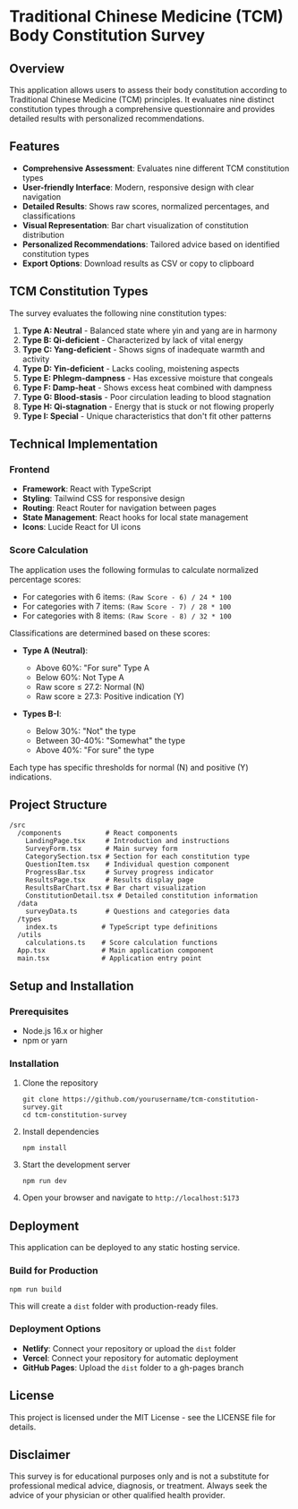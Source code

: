 # Traditional Chinese Medicine (TCM) Body Constitution Survey

## Overview

This application allows users to assess their body constitution according to Traditional Chinese Medicine (TCM) principles. It evaluates nine distinct constitution types through a comprehensive questionnaire and provides detailed results with personalized recommendations.

## Features

- **Comprehensive Assessment**: Evaluates nine different TCM constitution types
- **User-friendly Interface**: Modern, responsive design with clear navigation
- **Detailed Results**: Shows raw scores, normalized percentages, and classifications
- **Visual Representation**: Bar chart visualization of constitution distribution
- **Personalized Recommendations**: Tailored advice based on identified constitution types
- **Export Options**: Download results as CSV or copy to clipboard

## TCM Constitution Types

The survey evaluates the following nine constitution types:

1. **Type A: Neutral** - Balanced state where yin and yang are in harmony
2. **Type B: Qi-deficient** - Characterized by lack of vital energy
3. **Type C: Yang-deficient** - Shows signs of inadequate warmth and activity
4. **Type D: Yin-deficient** - Lacks cooling, moistening aspects
5. **Type E: Phlegm-dampness** - Has excessive moisture that congeals
6. **Type F: Damp-heat** - Shows excess heat combined with dampness
7. **Type G: Blood-stasis** - Poor circulation leading to blood stagnation
8. **Type H: Qi-stagnation** - Energy that is stuck or not flowing properly
9. **Type I: Special** - Unique characteristics that don't fit other patterns

## Technical Implementation

### Frontend

- **Framework**: React with TypeScript
- **Styling**: Tailwind CSS for responsive design
- **Routing**: React Router for navigation between pages
- **State Management**: React hooks for local state management
- **Icons**: Lucide React for UI icons

### Score Calculation

The application uses the following formulas to calculate normalized percentage scores:

- For categories with 6 items: `(Raw Score - 6) / 24 * 100`
- For categories with 7 items: `(Raw Score - 7) / 28 * 100`
- For categories with 8 items: `(Raw Score - 8) / 32 * 100`

Classifications are determined based on these scores:

- **Type A (Neutral)**:
  - Above 60%: "For sure" Type A
  - Below 60%: Not Type A
  - Raw score ≤ 27.2: Normal (N)
  - Raw score ≥ 27.3: Positive indication (Y)

- **Types B-I**:
  - Below 30%: "Not" the type
  - Between 30-40%: "Somewhat" the type
  - Above 40%: "For sure" the type

Each type has specific thresholds for normal (N) and positive (Y) indications.

## Project Structure

```
/src
  /components           # React components
    LandingPage.tsx     # Introduction and instructions
    SurveyForm.tsx      # Main survey form
    CategorySection.tsx # Section for each constitution type
    QuestionItem.tsx    # Individual question component
    ProgressBar.tsx     # Survey progress indicator
    ResultsPage.tsx     # Results display page
    ResultsBarChart.tsx # Bar chart visualization
    ConstitutionDetail.tsx # Detailed constitution information
  /data
    surveyData.ts       # Questions and categories data
  /types
    index.ts           # TypeScript type definitions
  /utils
    calculations.ts    # Score calculation functions
  App.tsx              # Main application component
  main.tsx             # Application entry point
```

## Setup and Installation

### Prerequisites

- Node.js 16.x or higher
- npm or yarn

### Installation

1. Clone the repository
   ```
   git clone https://github.com/yourusername/tcm-constitution-survey.git
   cd tcm-constitution-survey
   ```

2. Install dependencies
   ```
   npm install
   ```

3. Start the development server
   ```
   npm run dev
   ```

4. Open your browser and navigate to `http://localhost:5173`

## Deployment

This application can be deployed to any static hosting service.

### Build for Production

```
npm run build
```

This will create a `dist` folder with production-ready files.

### Deployment Options

- **Netlify**: Connect your repository or upload the `dist` folder
- **Vercel**: Connect your repository for automatic deployment
- **GitHub Pages**: Upload the `dist` folder to a gh-pages branch

## License

This project is licensed under the MIT License - see the LICENSE file for details.

## Disclaimer

This survey is for educational purposes only and is not a substitute for professional medical advice, diagnosis, or treatment. Always seek the advice of your physician or other qualified health provider.